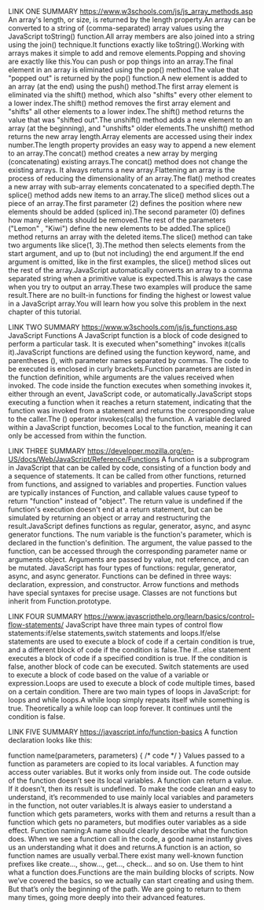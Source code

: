 LINK ONE SUMMARY
https://www.w3schools.com/js/js_array_methods.asp
An array's length, or size, is returned by the length property.An array can be converted to a string of (comma-separated) array values using the JavaScript toString() function.All array members are also joined into a string using the join() technique.It functions exactly like toString().Working with arrays makes it simple to add and remove elements.Popping and shoving are exactly like this.You can push or pop things into an array.The final element in an array is eliminated using the pop() method.The value that "popped out" is returned by the pop() function.A new element is added to an array (at the end) using the push() method.The first array element is eliminated via the shift() method, which also "shifts" every other element to a lower index.The shift() method removes the first array element and "shifts" all other elements to a lower index.The shift() method returns the value that was "shifted out".The unshift() method adds a new element to an array (at the beginning), and "unshifts" older elements.The unshift() method returns the new array length.Array elements are accessed using their index number.The length property provides an easy way to append a new element to an array.The concat() method creates a new array by merging (concatenating) existing arrays.The concat() method does not change the existing arrays. It always returns a new array.Flattening an array is the process of reducing the dimensionality of an array.The flat() method creates a new array with sub-array elements concatenated to a specified depth.The splice() method adds new items to an array.The slice() method slices out a piece of an array.The first parameter (2) defines the position where new elements should be added (spliced in).The second parameter (0) defines how many elements should be removed.The rest of the parameters ("Lemon" , "Kiwi") define the new elements to be added.The splice() method returns an array with the deleted items.The slice() method can take two arguments like slice(1, 3).The method then selects elements from the start argument, and up to (but not including) the end argument.If the end argument is omitted, like in the first examples, the slice() method slices out the rest of the array.JavaScript automatically converts an array to a comma separated string when a primitive value is expected.This is always the case when you try to output an array.These two examples will produce the same result.There are no built-in functions for finding the highest or lowest value in a JavaScript array.You will learn how you solve this problem in the next chapter of this tutorial.


LINK TWO SUMMARY
https://www.w3schools.com/js/js_functions.asp
JavaScript Functions
A JavaScript function is a block of code designed to perform a particular task. It is executed when"something" invokes it(calls it).JavaScript functions are defined using the function keyword, name, and parentheses (), with parameter names separated by commas. The code to be executed is enclosed in curly brackets.Function parameters are listed in the function definition, while arguments are the values received when invoked. The code inside the function executes when something invokes it, either through an event, JavaScript code, or automatically.JavaScript stops executing a function when it reaches a return statement, indicating that the function was invoked from a statement and returns the corresponding value to the caller.The () operator invokes(calls) the function. A variable declared within a JavaScript function, becomes Local to the function, meaning it can only be accessed from within the function.

LINK THREE SUMMARY
https://developer.mozilla.org/en-US/docs/Web/JavaScript/Reference/Functions
A function is a subprogram in JavaScript that can be called by code, consisting of a function body and a sequence of statements. It can be called from other functions, returned from functions, and assigned to variables and properties. Function values are typically instances of Function, and callable values cause typeof to return "function" instead of "object". The return value is undefined if the function's execution doesn't end at a return statement, but can be simulated by returning an object or array and restructuring the result.JavaScript defines functions as regular, generator, async, and async generator functions. The num variable is the function's parameter, which is declared in the function's definition. The argument, the value passed to the function, can be accessed through the corresponding parameter name or arguments object. Arguments are passed by value, not reference, and can be mutated. JavaScript has four types of functions: regular, generator, async, and async generator. Functions can be defined in three ways: declaration, expression, and constructor. Arrow functions and methods have special syntaxes for precise usage. Classes are not functions but inherit from Function.prototype.

LINK FOUR SUMMARY
https://www.javascripthelp.org/learn/basics/control-flow-statements/
JavaScript have three main types of control flow statements:if/else statements,switch statements and loops.If/else statements are used to execute a block of code if a certain condition is true, and a different block of code if the condition is false.The if…else statement executes a block of code if a specified condition is true. If the condition is false, another block of code can be executed. Switch statements are used to execute a block of code based on the value of a variable or expression.Loops are used to execute a block of code multiple times, based on a certain condition. There are two main types of loops in JavaScript: for loops and while loops.A while loop simply repeats itself while something is true. Theoretically a while loop can loop forever. It continues until the condition is false.


LINK FIVE SUMMARY
https://javascript.info/function-basics
A function declaration looks like this:

function name(parameters, parameters) {
  /* code */
}
Values passed to a function as parameters are copied to its local variables.
A function may access outer variables. But it works only from inside out. The code outside of the function doesn’t see its local variables. A function can return a value. If it doesn’t, then its result is undefined.
To make the code clean and easy to understand, it’s recommended to use mainly local variables and parameters in the function, not outer variables.It is always easier to understand a function which gets parameters, works with them and returns a result than a function which gets no parameters, but modifies outer variables as a side effect.
Function naming:A name should clearly describe what the function does. When we see a function call in the code, a good name instantly gives us an understanding what it does and returns.A function is an action, so function names are usually verbal.There exist many well-known function prefixes like create…, show…, get…, check… and so on. Use them to hint what a function does.Functions are the main building blocks of scripts. Now we’ve covered the basics, so we actually can start creating and using them. But that’s only the beginning of the path. We are going to return to them many times, going more deeply into their advanced features.
